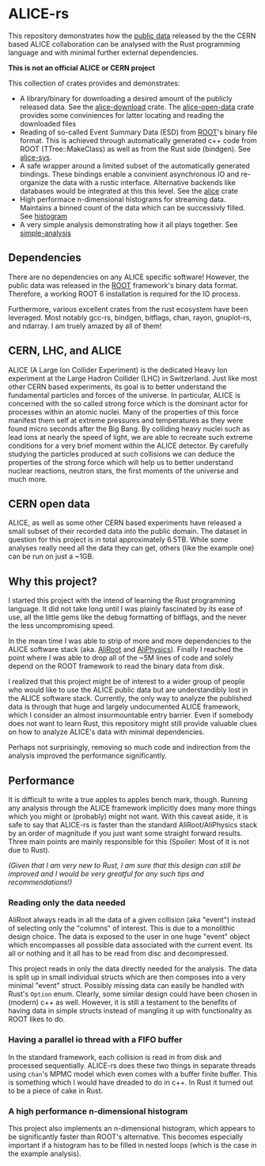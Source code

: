 # ALICE-rs #

This repository demonstrates how the [public data](http://opendata.cern.ch/collection/ALICE-Reconstructed-Data) released by the the CERN based ALICE collaboration can be analysed with the Rust programming language and with minimal further external dependencies.

**This is not an official ALICE or CERN project**

This collection of crates provides and demonstrates:

* A library/binary for downloading a desired amount of the publicly released data. See the [alice-download](https://github.com/cbourjau/alice-rs/tree/master/alice-download) crate. The [alice-open-data](https://github.com/cbourjau/alice-rs/tree/master/alice-open-data) crate provides some conviniences for latter locating and reading the downloaded files
* Reading of so-called Event Summary Data (ESD) from [ROOT](https://root.cern.ch/)'s binary file format.
  This is achieved through automatically generated c++ code from ROOT (TTree::MakeClass) as well as from the Rust side (bindgen). See [alice-sys](https://github.com/cbourjau/alice-rs/tree/master/alice-sys).
* A safe wrapper around a limited subset of the automatically generated bindings.
  These bindings enable a convinient asynchronous IO and re-organize the data with a rustic interface. Alternative backends like databases would be integrated at this this level. See the  [alice](https://github.com/cbourjau/alice-rs/tree/master/alice) crate
* High performace n-dimensional histograms for streaming data.
  Maintains a binned count of the data which can be successivly filled. See [histogram](https://github.com/cbourjau/alice-rs/tree/master/histogram)
* A very simple analysis demonstrating how it all plays together. See [simple-analysis](https://github.com/cbourjau/alice-rs/tree/master/simple-analysis)

## Dependencies

There are no dependencies on any ALICE specific software! However, the public data was released in the [ROOT](https://root.cern.ch/) framework's binary data format. Therefore, a working ROOT 6 installation is required for the IO process.

Furthermore, various excellent crates from the rust ecosystem have been leveraged. Most notably gcc-rs, bindgen, bitflags, chan, rayon, gnuplot-rs, and ndarray. I am truely amazed by all of them! 

## CERN, LHC, and ALICE

ALICE (A Large Ion Collider Experiment) is the dedicated Heavy Ion experiment at the Large Hadron Collider (LHC) in Switzerland. Just like most other CERN based experiments, its goal is to better understand the fundamental particles and forces of the universe. In particular, ALICE is concerned with the so called strong force which is the dominant actor for processes within an atomic nuclei. Many of the properties of this force manifest them self at extreme pressures and temperatures as they were found micro seconds after the Big Bang. By colliding heavy nuclei such as lead ions at nearly the speed of light, we are able to recreate such extreme conditions for a very brief moment within the ALICE detector. By carefully studying the particles produced at such collisions we can deduce the properties of the strong force which will help us to better understand nuclear reactions, neutron stars, the first moments of the universe and much more.

## CERN open data

ALICE, as well as some other CERN based experiments have released a small subset of their recorded data into the public domain. The dataset in question for this project is in total approximately 6.5TB. While some analyses really need all the data they can get, others (like the example one) can be run on just a ~1GB.


## Why this project?

I started this project with the intend of learning the Rust programming language. It did not take long until I was plainly fascinated by its ease of use, all the little gems like the debug formatting of bitflags, and the never the less uncompromising speed. 

In the mean time I was able to strip of more and more dependencies to the ALICE software stack (aka. [AliRoot](https://github.com/alisw/AliRoot) and [AliPhysics](https://github.com/alisw/AliPhysics)). Finally I reached the point where I was able to drop all of the ~5M lines of code and solely depend on the ROOT framework to read the binary data from disk.

I realized that this project might be of interest to a wider group of people who would like to use the ALICE public data but are understandibly lost in the ALICE software stack. Currently, the only way to analyze the published data is through that huge and largely undocumented ALICE framework, which I consider an almost insurmountable entry barrier. Even if somebody does not want to learn Rust, this repository might still provide valuable clues on how to analyze ALICE's data with minimal dependencies.

Perhaps not surprisingly, removing so much code and indirection from the analysis improved the performance significantly. 

## Performance

It is difficult to write a true apples to apples bench mark, though.
Running any analysis through the ALICE framework implicitly does many more things which you might or (probably) might not want.
With this caveat aside, it is safe to say that ALICE-rs is faster than the standard AliRoot/AliPhysics stack by an order of magnitude if you just want some straight forward results.
Three main points are mainly responsible for this (Spoiler: Most of it is not due to Rust).

*(Given that I am very new to Rust, I am sure that this design can still be improved and I would be very greatful for any such tips and recommendations!)*

### Reading only the data needed
AliRoot always reads in all the data of a given collision (aka "event") instead of selecting only the "columns" of interest. This is due to a monolithic design choice. The data is exposed to the user in one huge "event" object which encompasses all possible data associated with the current event. Its all or nothing and it all has to be read from disc and decompressed.

This project reads in only the data directly needed for the analysis. The data is split up in small individual structs which are then composes into a very minimal "event" struct.
Possibly missing data can easily be handled with Rust's `Option` enum.
Clearly, some similar design could have been chosen in (modern) c++ as well.
However, it is still a testament to the benefits of having data in simple structs instead of mangling it up  with functionality as ROOT likes to do.


### Having a parallel io thread with a FIFO buffer
In the standard framework, each collision is read in from disk and processed sequentially. ALICE-rs does these two things in separate threads using `chan`'s MPMC model which even comes with a buffer finite buffer. This is something which I would have dreaded to do in c++. In Rust it turned out to be a piece of cake in Rust.


### A high performance n-dimensional histogram
This project also implements an n-dimensional histogram, which appears to be significantly faster than ROOT's alternative. This becomes especially important if a histogram has to be filled in nested loops (which is the case in the example analysis).
